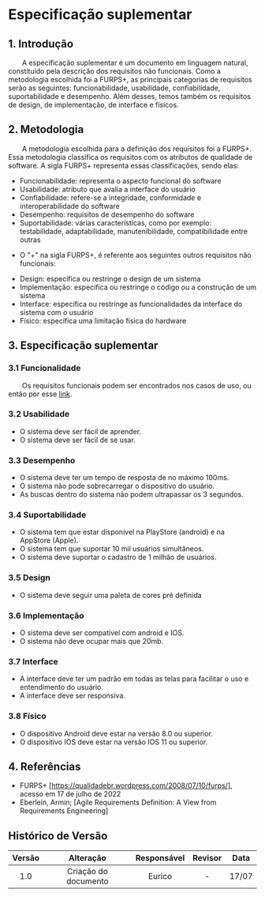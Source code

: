 # Especificação suplementar

## 1. Introdução
<p>&emsp;&emsp;A especificação suplementar é um documento em linguagem natural, constituído pela descrição dos requisitos não funcionais. Como a metodologia escolhida foi a FURPS+, as principais categorias de requisitos serão as seguintes: funcionabilidade, usabilidade, confiabilidade, suportabilidade e desempenho. Além desses, temos também os requisitos de design, de implementação, de interface e físicos.</p>

## 2. Metodologia
<p>&emsp;&emsp;A metodologia escolhida para a definição dos requisitos foi a FURPS+. Essa metodologia classifica os requisitos com os atributos de qualidade de software. A sigla FURPS+ representa essas classificações, sendo elas:</p>

* Funcionabilidade: representa o aspecto funcional do software
* Usabilidade: atributo que avalia a interface do usuário
* Confiabilidade: refere-se a integridade, conformidade e interoperabilidade do software
* Desempenho: requisitos de desempenho do software
* Suportabilidade: várias características, como por exemplo: testabilidade, adaptabilidade, manutenibilidade, compatibilidade entre outras

- O "+" na sigla FURPS+, é referente aos seguintes outros requisitos não funcionais:

* Design: especifica ou restringe o design de um sistema
* Implementação: especifica ou restringe o código ou a construção de um sistema
* Interface: especifica ou restringe as funcionalidades da interface do sistema com o usuário
* Físico: especifica uma limitação física do hardware

## 3. Especificação suplementar
### 3.1 Funcionalidade
&emsp;&emsp;Os requisitos funcionais podem ser encontrados nos casos de uso, ou então por esse [link](https://github.com/Requisitos-de-Software/2022.1-Grupo-05/blob/main/docs/modelagem/casosDeUso.md).

### 3.2 Usabilidade
- O sistema deve ser fácil de aprender.
- O sistema deve ser fácil de se usar.
### 3.3 Desempenho
- O sistema deve ter um tempo de resposta de no máximo 100ms.
- O sistema não pode sobrecarregar o dispositivo do usuário.
- As buscas dentro do sistema não podem ultrapassar os 3 segundos.
### 3.4 Suportabilidade
- O sistema tem que estar disponível na PlayStore (android) e na AppStore (Apple).
- O sistema tem que suportar 10 mil usuários simultâneos.
- O sistema deve suportar o cadastro de 1 milhão de usuários.
### 3.5 Design
- O sistema deve seguir uma paleta de cores pré definida
### 3.6 Implementação
- O sistema deve ser compativel com android e IOS.
- O sistema não deve ocupar mais que 20mb.
### 3.7 Interface
- A interface deve ter um padrão em todas as telas para facilitar o uso e entendimento do usuário.
- A interface deve ser responsiva.
### 3.8 Físico
- O dispositivo Android deve estar na versão 8.0 ou superior.
- O dispositivo IOS deve estar na versão IOS 11 ou superior.

## 4. Referências
- FURPS+ [https://qualidadebr.wordpress.com/2008/07/10/furps/], acesso em 17 de julho de 2022
- Eberlein, Armin; [Agile Requirements Definition: A View from Requirements Engineering]

## Histórico de Versão

| Versão |                Alteração               | Responsável |         Revisor        |  Data |
|:------:|:--------------------------------------:|:-----------:|:----------------------:|:-----:|
|   1.0  | Criação do documento           |    Eurico  | - | 17/07 |
